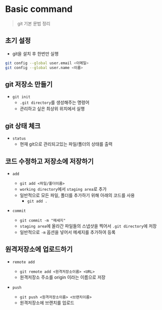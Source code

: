 # Basic command
> git 기본 문법 정리

## 초기 설정
- git을 설치 후 한번만 실행
```bash
git config --global user.email <이메일>
git config --global user.name <이름>
```


## git 저장소 만들기

- `git init`
    - `.git directory`를 생성해주는 명령어
    - 관리하고 싶은 최상위 위치에서 실행


## git 상태 체크

- `status`
    - 현재 git으로 관리되고있는 파일/폴더의 상태를 출력


## 코드 수정하고 저장소에 저장하기

- `add`
    - `git add <파일/폴더이름>`
    - `working directory`에서 `staging area`로 추가
    - 일반적으로 모든 파일, 폴더를 추가하기 위해 아래의 코드를 사용
        - `git add .`


- `commit`
    - `git commit -m "메세지"`
    - `staging area`에 올라간 파일들의 스냅샷을 찍어서 `.git directory`에 저장
    - 일반적으로 `-m` 옵션을 넣어서 메세지를 추가하여 등록


## 원격저장소에 업로드하기

- `remote add`
    - `git remote add <원격저장소이름> <URL>`
    - 원격저장소 주소를 origin 이라는 이름으로 저장

- `push`
    - `git push <원격저장소이름> <브랜치이름>`
    - 원격저장소에 브랜치를 업로드






